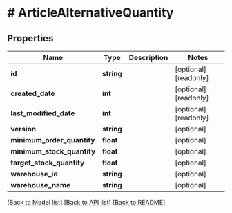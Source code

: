 # # ArticleAlternativeQuantity

## Properties

Name | Type | Description | Notes
------------ | ------------- | ------------- | -------------
**id** | **string** |  | [optional] [readonly]
**created_date** | **int** |  | [optional] [readonly]
**last_modified_date** | **int** |  | [optional] [readonly]
**version** | **string** |  | [optional]
**minimum_order_quantity** | **float** |  | [optional]
**minimum_stock_quantity** | **float** |  | [optional]
**target_stock_quantity** | **float** |  | [optional]
**warehouse_id** | **string** |  | [optional]
**warehouse_name** | **string** |  | [optional]

[[Back to Model list]](../../README.md#models) [[Back to API list]](../../README.md#endpoints) [[Back to README]](../../README.md)
